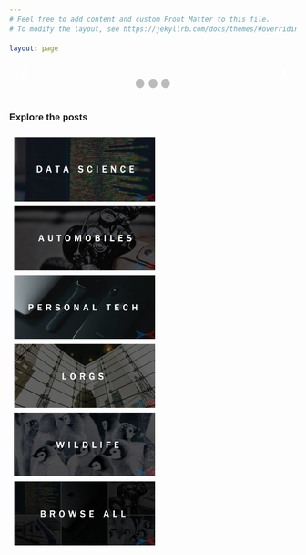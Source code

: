 ```yaml
---
# Feel free to add content and custom Front Matter to this file.
# To modify the layout, see https://jekyllrb.com/docs/themes/#overriding-theme-defaults

layout: page
---
```

<!-- <meta name="viewport" content="width=device-width, initial-scale=1"> -->
<style>
/** {box-sizing: border-box}*/
body {font-family: Verdana, sans-serif; margin:0}
.mySlides {display: none}
/*img {vertical-align: middle;}*/

/* Slideshow container */
.slideshow-container {
  /*max-width: 1000px;*/
  position: relative;
  margin: auto;
}

/* Next & previous buttons */
.prev, .next {
  cursor: pointer;
  position: absolute;
  top: 50%;
  width: auto;
  padding: 16px;
  margin-top: -22px;
  color: white;
  font-weight: bold;
  font-size: 18px;
  transition: 0.6s ease;
  border-radius: 0 3px 3px 0;
  user-select: none;
}

/* Position the "next button" to the right */
.next {
  right: 0;
  border-radius: 3px 0 0 3px;
}

/* On hover, add a black background color with a little bit see-through */
.prev:hover, .next:hover {
  background-color: rgba(0,0,0,0.5);
}

/* Caption text */
.text {
  color: #ffffff;
  font-size: 25px;
  padding: 8px 12px;
  position: absolute;
  bottom: 8px;
  width: 100%;
  text-align: left;
}

/* Number text (1/3 etc) */
.numbertext {
  color: #f2f2f2;
  font-size: 15px;
  padding: 8px 12px;
  position: absolute;
  top: 0;
}

/* The dots/bullets/indicators */
.dot {
  cursor: pointer;
  height: 15px;
  width: 15px;
  margin: 0 2px;
  background-color: #bbb;
  border-radius: 50%;
  display: inline-block;
  transition: background-color 0.6s ease;
}

.active, .dot:hover {
  background-color: #717171;
}

/* Fading animation */
.fade {
  -webkit-animation-name: fade;
  -webkit-animation-duration: 2s;
  animation-name: fade;
  animation-duration: 2s;
}

@-webkit-keyframes fade {
  from {opacity: .4} 
  to {opacity: 1}
}

@keyframes fade {
  from {opacity: .4} 
  to {opacity: 1}
}

/* On smaller screens, decrease text size */
@media only screen and (max-width: 300px) {
  .prev, .next,.text {font-size: 11px}
}
.row {
  display: flex;
  flex-wrap: wrap;
  padding: 0 4px;
}

/* Create four equal columns that sits next to each other */
.column {
  flex: 25%;
  max-width: 50%;
  padding: 0 3.5px;
}

.column img {
  margin-top: 8px;
  vertical-align: middle;
  width: 100%;
}

/* Responsive layout - makes a two column-layout instead of four columns */
@media screen and (max-width: 800px) {
  .column {
    flex: 100%;
    max-width: 50%;
  }
}

/* Responsive layout - makes the two columns stack on top of each other instead of next to each other */
@media screen and (max-width: 600px) {
  .column {
    flex: 100%;
    max-width: 100%;
  }
}
</style>

<!-- Slideshow container -->


<div class="slideshow-container">
<a href="/about/">
<div class="mySlides fade">
  <!-- <div class="numbertext">Trending</div> -->
  <img src="/assets/logo_chop.png" style="width:100%">
  <!-- <div class="text">Welcome</div> -->
</div></a>
<a href="/running-your-first-business/">
<div class="mySlides fade">
  <div class="numbertext">New</div>
  <img src="/assets/stock_images/ryfb/thumbnail.png" style="width:100%">
  <div class="text"><strong>Discover the measurement way of life</strong></div>
</div></a>

<a href="/time-series/time-series-primer/">
<div class="mySlides fade">
  <div class="numbertext">New</div>
  <img src="/assets/stock_images/data_science/time-series/time-series-101/thumbnail.png" style="width:100%">
  <div class="text"><strong>Understand time-series fundamentals like never before</strong></div>
</div></a>

<a class="prev" onclick="plusSlides(-1)">&#10094;</a>
<a class="next" onclick="plusSlides(1)">&#10095;</a>
<a class="next" onclick="plusSlides(1)">&#10095;</a>


</div>
<br>

<div style="text-align:center">
  <span class="dot" onclick="currentSlide(1)"></span> 
  <span class="dot" onclick="currentSlide(2)"></span> 
  <span class="dot" onclick="currentSlide(3)"></span> 
</div>

<script>
var slideIndex = 0;
showSlides();

function showSlides() {
  var i;
  var slides = document.getElementsByClassName("mySlides");
  var dots = document.getElementsByClassName("dot");
  for (i = 0; i < slides.length; i++) {
    slides[i].style.display = "none";  
  }
  slideIndex++;
  if (slideIndex > slides.length) {slideIndex = 1}    
  for (i = 0; i < dots.length; i++) {
    dots[i].className = dots[i].className.replace(" active", "");
  }
  slides[slideIndex-1].style.display = "block";  
  dots[slideIndex-1].className += " active";
  setTimeout(showSlides, 5000); // Change image every 2 seconds
}

function currentSlide(n) {
  showSlides2(slideIndex = n);
}

function plusSlides(n) {
  showSlides2(slideIndex += n);
}

function showSlides2(n) {
  var i;
  var slides = document.getElementsByClassName("mySlides");
  var dots = document.getElementsByClassName("dot");
  if (n > slides.length) {slideIndex = 1} 
  if (n < 1) {slideIndex = slides.length}
  for (i = 0; i < slides.length; i++) {
      slides[i].style.display = "none"; 
  }
  for (i = 0; i < dots.length; i++) {
      dots[i].className = dots[i].className.replace(" active", "");
  }
  slides[slideIndex-1].style.display = "block"; 
  dots[slideIndex-1].className += " active";
}
</script>


<!-- <br>
<h3>Trending</h3>
<ul class="post-list"><li><span class="post-meta">Dec 18, 2020</span>
        <h3>
          <a class="post-link" href="/running-your-first-business/">
            Running Your First Business
          </a>
        </h3></li>
</ul>
<br>

<!-- --- -->
<br>
<h3>Explore the posts</h3>
<div class="row"> 
  <div class="column">
    <a href="/data-science/"><img src="/assets/stock_images/data_science.png"></a>
    <a href="/automobiles/"><img src="/assets/stock_images/automobiles.png"></a>
    <a href="/personal-tech/"><img src="/assets/stock_images/personal_tech.png"></a>
  </div>
  <div class="column">
    <a href="/lorgs/"><img src="/assets/stock_images/lorgs.png"></a>
    <a href="/wildlife/"><img src="/assets/stock_images/wildlife.png"></a>
    <a href="/posts/"><img src="/assets/stock_images/browse_all.png"></a>
  </div> 
</div>
<!-- <p float="centre">
  <a href="/data-science/"><img src="/assets/stock_images/data_science.png" width="367" height="166" hspace="0.75" object-fit="contain"/></a>
  <a href="/indian-railways/"><img src="/assets/stock_images/indian_railways.png" width="367" height="166" hspace="0" object-fit="contain"/></a>
</p>
<p float="centre">
  <a href="/wildlife/"><img src="/assets/stock_images/wildlife.png" width="367" height="166" hspace="0.75"/></a>
  <a href="/personal-tech/"><img src="/assets/stock_images/personal_tech.png" width="367" height="166" hspace="0"/></a> 
</p>
<p float="centre">
  <a href="/automobiles/"><img src="/assets/stock_images/automobiles.png" width="367" height="166" hspace="0.75"/></a>
  <a href="/posts/"><img src="/assets/stock_images/browse_all.png" width="367" height="166" hspace="0"/></a> 
</p> -->

